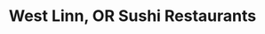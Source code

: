 ---
layout: city
title: West Linn, OR Sushi Restaurants
permalink: /oregon/west-linn/
stateAbbr: OR
stateName: Oregon
cityName: West Linn
---